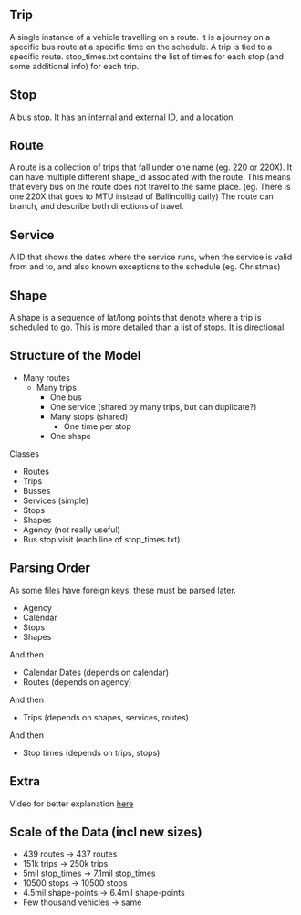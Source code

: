## Trip
A single instance of a vehicle travelling on a route. It is a journey on a specific bus route at a specific time on the schedule. A trip is tied to a specific route. stop_times.txt contains the list of times for each stop (and some additional info) for each trip.

## Stop
A bus stop. It has an internal and external ID, and a location.

## Route
A route is a collection of trips that fall under one name (eg. 220 or 220X). It can have multiple different shape_id associated with the route. This means that every bus on the route does not travel to the same place. (eg. There is one 220X that goes to MTU instead of Ballincollig daily)
The route can branch, and describe both directions of travel.

## Service
A ID that shows the dates where the service runs, when the service is valid from and to, and also known exceptions to the schedule (eg. Christmas)

## Shape
A shape is a sequence of lat/long points that denote where a trip is scheduled to go. This is more detailed than a list of stops. It is directional.

## Structure of the Model
- Many routes
    - Many trips
        - One bus
        - One service (shared by many trips, but can duplicate?)
        - Many stops (shared)
            - One time per stop
        - One shape

Classes
- Routes
- Trips
- Busses
- Services (simple)
- Stops
- Shapes
- Agency (not really useful)
- Bus stop visit (each line of stop_times.txt)

## Parsing Order
As some files have foreign keys, these must be parsed later.
- Agency
- Calendar
- Stops
- Shapes

And then
- Calendar Dates (depends on calendar)
- Routes (depends on agency)

And then
- Trips (depends on shapes, services, routes)

And then
- Stop times (depends on trips, stops)

## Extra
Video for better explanation [here](https://www.youtube.com/watch?v=8OQKHhu1VgQ)

## Scale of the Data (incl new sizes)
- 439 routes            -> 437 routes
- 151k trips            -> 250k trips
- 5mil stop_times       -> 7.1mil stop_times
- 10500 stops           -> 10500 stops
- 4.5mil shape-points   -> 6.4mil shape-points
- Few thousand vehicles -> same


